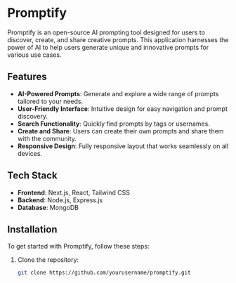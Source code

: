 # Promptify

Promptify is an open-source AI prompting tool designed for users to discover, create, and share creative prompts. This application harnesses the power of AI to help users generate unique and innovative prompts for various use cases.

## Features

- **AI-Powered Prompts**: Generate and explore a wide range of prompts tailored to your needs.
- **User-Friendly Interface**: Intuitive design for easy navigation and prompt discovery.
- **Search Functionality**: Quickly find prompts by tags or usernames.
- **Create and Share**: Users can create their own prompts and share them with the community.
- **Responsive Design**: Fully responsive layout that works seamlessly on all devices.

## Tech Stack

- **Frontend**: Next.js, React, Tailwind CSS
- **Backend**: Node.js, Express.js
- **Database**: MongoDB

## Installation

To get started with Promptify, follow these steps:

1. Clone the repository:

   ```bash
   git clone https://github.com/yourusername/promptify.git
